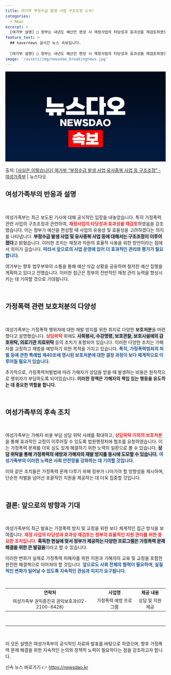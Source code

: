 ```yaml
---
title: 여가부 부정수급 발생 사업 구조조정 소식!
categories:
  - News
excerpt: >
  [여가부 설명] □ 정부는 내년도 예산안 편성 시 재정사업의 타당성과 효과성을 재검토하였으며, 부정수급 발생…
feature_text: >
  ## navernews 실시간 뉴스 속보입니다.

  [여가부 설명] □ 정부는 내년도 예산안 편성 시 재정사업의 타당성과 효과성을 재검토하였으며, 부정수급 발생…
image: '/assets/img/newsdao_breakingnews.jpg'
---
```


![뉴스다오 속보](/assets/img/newsdao_breakingnews.jpg)

<p>출처: <a href="https://newsdao.kr/2387" rel="dofollow">[사실은 이렇습니다] 여가부 “부정수급 발생 사업·유사중복 사업 등 구조조정” - 여성가족부</a> | 뉴스다오</p>

<h2 data-ke-size="size26">여성가족부의 반응과 설명</h2>

<p data-ke-size="size16">&nbsp;</p>

여성가족부는 최근 보도된 기사에 대해 공식적인 입장을 내놓았습니다. 특히 가정폭력 관련 사업의 구조조정과 관련하여, <b><span style="color: #ee2323;">재정사업의 타당성과 효과성을 재검토</span></b>하였음을 강조했습니다. 이는 정부가 예산을 편성할 때 사업의 유용성 및 효율성을 고려하겠다는 의지를 나타냅니다. <b><span style="background-color: #21538527;">부정수급 발생 사업 및 유사중복 사업 등에 대해서는 구조조정이 이루어졌다</span></b>고 밝혔습니다. 이러한 조치는 재정과 자원의 효율적 사용을 위한 방안이라는 점에서 의미가 깊습니다. <b><span style="color: #1a5490;">따라서 앞으로의 사업 운영에 있어 더 효과적인 관리와 평가가 필요합니다.</span></b> 

여가부는 향후 법무부와의 소통을 통해 예산 삭감 상황을 공유하며 철저한 예산 집행을 계획하고 있다고 전했습니다. 이러한 접근은 정부의 전반적인 재정 관리 능력을 향상시키는 데 기여할 것으로 기대됩니다.

<p data-ke-size="size16">&nbsp;</p>

<h2 data-ke-size="size26">가정폭력 관련 보호처분의 다양성</h2>

<p data-ke-size="size16">&nbsp;</p>

여성가족부는 가정폭력 행위자에 대한 재발 방지를 위한 취지로 다양한 <b>보호처분</b>을 마련했다고 설명했습니다. <b><span style="color: #ee2323;">상담위탁</span></b> 외에도 <b><span style="background-color: #21538527;">사회봉사, 수강명령, 보호관찰, 보호시설에의 감호위탁, 의료기관 치료위탁</span></b> 등의 조치가 포함되어 있습니다. 이러한 다양한 조치는 가해자를 교정하고 재범을 예방하기 위한 목적을 가지고 있습니다. <b><span style="color: #1a5490;">특히, 가정폭력범죄의 처벌 등에 관한 특례법 제40조에 명시된 보호처분에 대한 결정 과정이 보다 체계적으로 이루어질 필요가 있습니다.</span></b>

추가적으로, 가정폭력처벌법에 따라 가해자가 상담을 받을 때 발생하는 비용은 원칙적으로 행위자가 부담하도록 되어있습니다. <b>이러한 정책은 가해자의 책임 있는 행동을 유도하는 데 중요한 역할을 합니다.</b>

<p data-ke-size="size16">&nbsp;</p>

<h2 data-ke-size="size26">여성가족부의 후속 조치</h2>

<p data-ke-size="size16">&nbsp;</p>

여성가족부는 가해자 비용 부담 상담 위탁 사례를 확대하고, <b><span style="color: #ee2323;">상담위탁 이외의 보호처분</span></b>을 통해 효과적인 교정이 이루어질 수 있도록 법원행정처에 협조를 요청하였습니다. 이는 가정폭력 문제를 더욱 심도 있게 해결하기 위한 노력의 일환으로 볼 수 있습니다. <b><span style="background-color: #21538527;">상담 위탁을 통해 가정폭력의 예방과 가해자의 재발 방지를 동시에 도모할 수 있습니다.</span></b> <b><span style="color: #1a5490;">여성가족부의 이러한 노력은 사회 안전망을 강화하는 데 기여할 것입니다.</span></b>

이와 같은 조치들은 가정폭력 문제 다루기 위해 정부가 나아가야 할 방향성을 제시하며, 단순한 처벌을 넘어선 포괄적인 지원을 제공하는 데 더욱 집중할 것입니다.

<p data-ke-size="size16">&nbsp;</p>

<h2 data-ke-size="size26">결론: 앞으로의 방향과 기대</h2>

<p data-ke-size="size16">&nbsp;</p>

여성가족부의 최근 발표는 가정폭력 방지 및 교정을 위한 보다 체계적인 접근 방식을 보여줍니다. <b><span style="color: #ee2323;">재정 사업의 타당성과 효과성 재검토는 정부의 효율적인 자원 관리를 위한 중요한 조치입니다.</span></b> <b><span style="background-color: #21538527;">혹독한 현실에 맞서 정부가 제공하는 다양한 프로그램은 가정폭력 문제 해결을 위한 큰 발걸음</span></b>이라고 할 수 있습니다. 

이러한 변화가 실제로 가정폭력 피해자를 위한 지원과 가해자의 교육 및 교정을 포함한 완전한 해결책으로 이어져야 할 것입니다. <b><span style="color: #1a5490;">앞으로도 사회 전체의 협력이 필요하며, 실질적인 변화가 일어날 수 있도록 지속적인 관심과 지지가 요구됩니다.</span></b>

<p data-ke-size="size16">&nbsp;</p>

<table>
<tr>
<td style="text-align: center; height: 17px;"><b>연락처</b></td>
<td style="text-align: center; height: 17px;"><b>사업명</b></td>
<td style="text-align: center; height: 17px;"><b>제공 내용</b></td>
</tr>
<tr>
<td style="text-align: center; height: 17px;">여성가족부 권익증진국 권익보호과(02-2100-6428)</td>
<td style="text-align: center; height: 17px;">가정폭력 예방 프로그램</td>
<td style="text-align: center; height: 17px;">상담 및 지원 제공</td>
</tr>
</table>

<p data-ke-size="size16">&nbsp;</p>

<hr /> 

<p data-ke-size="size16">&nbsp;</p> 

이 모든 설명은 여성가족부의 공식적인 자료와 발표를 바탕으로 하였으며, 향후 가정폭력 문제 해결을 위한 지속적인 논의와 정책적 노력이 필요하다는 점을 강조하고자 합니다.
 

신속 뉴스 바로가기 👉 <a href="https://newsdao.kr" rel="dofollow">https://newsdao.kr</a>


